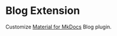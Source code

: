 # Blog Extension

Customize [Material for MkDocs](https://squidfunk.github.io/mkdocs-material/) Blog plugin.
